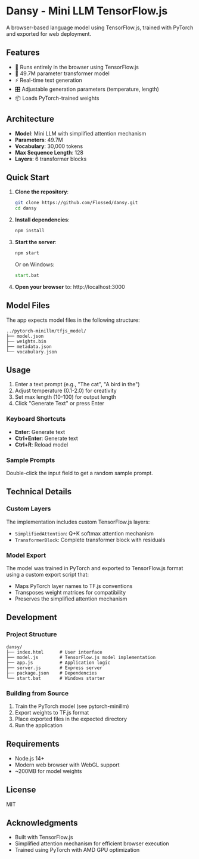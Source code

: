 # Dansy - Mini LLM TensorFlow.js

A browser-based language model using TensorFlow.js, trained with PyTorch and exported for web deployment.

## Features

- 🚀 Runs entirely in the browser using TensorFlow.js
- 🤖 49.7M parameter transformer model
- ⚡ Real-time text generation
- 🎛️ Adjustable generation parameters (temperature, length)
- 📦 Loads PyTorch-trained weights

## Architecture

- **Model**: Mini LLM with simplified attention mechanism
- **Parameters**: 49.7M
- **Vocabulary**: 30,000 tokens
- **Max Sequence Length**: 128
- **Layers**: 6 transformer blocks

## Quick Start

1. **Clone the repository**:
   ```bash
   git clone https://github.com/Flossed/dansy.git
   cd dansy
   ```

2. **Install dependencies**:
   ```bash
   npm install
   ```

3. **Start the server**:
   ```bash
   npm start
   ```
   Or on Windows:
   ```cmd
   start.bat
   ```

4. **Open your browser** to: http://localhost:3000

## Model Files

The app expects model files in the following structure:
```
../pytorch-minillm/tfjs_model/
├── model.json
├── weights.bin
├── metadata.json
└── vocabulary.json
```

## Usage

1. Enter a text prompt (e.g., "The cat", "A bird in the")
2. Adjust temperature (0.1-2.0) for creativity
3. Set max length (10-100) for output length
4. Click "Generate Text" or press Enter

### Keyboard Shortcuts

- **Enter**: Generate text
- **Ctrl+Enter**: Generate text
- **Ctrl+R**: Reload model

### Sample Prompts

Double-click the input field to get a random sample prompt.

## Technical Details

### Custom Layers

The implementation includes custom TensorFlow.js layers:
- `SimplifiedAttention`: Q+K softmax attention mechanism
- `TransformerBlock`: Complete transformer block with residuals

### Model Export

The model was trained in PyTorch and exported to TensorFlow.js format using a custom export script that:
- Maps PyTorch layer names to TF.js conventions
- Transposes weight matrices for compatibility
- Preserves the simplified attention mechanism

## Development

### Project Structure
```
dansy/
├── index.html      # User interface
├── model.js        # TensorFlow.js model implementation
├── app.js          # Application logic
├── server.js       # Express server
├── package.json    # Dependencies
└── start.bat       # Windows starter
```

### Building from Source

1. Train the PyTorch model (see pytorch-minillm)
2. Export weights to TF.js format
3. Place exported files in the expected directory
4. Run the application

## Requirements

- Node.js 14+
- Modern web browser with WebGL support
- ~200MB for model weights

## License

MIT

## Acknowledgments

- Built with TensorFlow.js
- Simplified attention mechanism for efficient browser execution
- Trained using PyTorch with AMD GPU optimization
